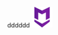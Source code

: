   dddddd
![alt text](https://github.com/adam-p/markdown-here/raw/master/src/common/images/icon48.png)
